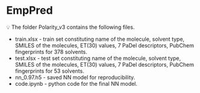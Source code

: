 # EmpPred

<aside>
💡 The folder Polarity_v3 contains the following files.

</aside>

- train.xlsx - train set constituting name of the molecule, solvent type, SMILES of the molecules, ET(30) values, 7 PaDel descriptors, PubChem fingerprints for 378 solvents.
- test.xlsx - test set constituting name of the molecule, solvent type, SMILES of the molecules, ET(30) values, 7 PaDel descriptors, PubChem fingerprints for 53 solvents.
- nn_0.97.h5 - saved NN model for reproducibility.
- code.ipynb - python code for the final NN model.

##